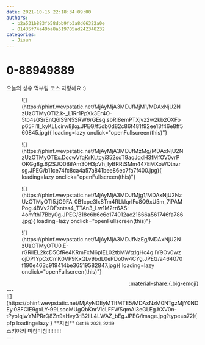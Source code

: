 ```yaml
---
date: 2021-10-16 22:18:34+09:00
authors:
  - b2a531b883fb58dbb9fb3a8d66322a0e
  - 01435f74a49ba8a519705ad242348232
categories:
  - Jisun
---
```


# 0-88949889

<div class="post-container" markdown="1">
<div class="content-container md-sidebar__scrollwrap" markdown="1">

오늘의 성수 먹부림 코스 자랑해요 :)
<figure markdown="1">
![](https://phinf.wevpstatic.net/MjAyMjA3MDJfMjM1/MDAxNjU2NzUzOTMyOTI2.k-_L1Rr1PpXk3Er4O-5to4sGSrEnQ6lS9N5SRW6rGEsg.sbRI8emPTXjvz2w2kb2OXFop65Fi1I_kyKLLcirw8jkg.JPEG/f5db0d82c86f481f92ee13f46e8ff560845.jpg){ loading=lazy onclick="openFullscreen(this)"}
</figure>

<figure markdown="1">
![](https://phinf.wevpstatic.net/MjAyMjA3MDJfMzMg/MDAxNjU2NzUzOTMyOTEx.DccwVfqKrKLtcyi352sqT9aqJqdH3fMfOV0vrPOKGg8g.6j2SJQ0BifAm30H3pVh_IyBRRtSMm447EMXoWQtnzrsg.JPEG/b11ce74fc8ca4a57a841bee86ec7fa7f400.jpg){ loading=lazy onclick="openFullscreen(this)"}
</figure>

<figure markdown="1">
![](https://phinf.wevpstatic.net/MjAyMjA3MDJfMjg1/MDAxNjU2NzUzOTMyOTI5.jO9FA_0B1cpe3lx8Tm4RLkIqrIFu8Q9xU5m_7iPAMPog.4BVv2DFsntss4_TTAn3_Lw1M2rr6AS-4omfth17Bby0g.JPEG/318c6b6c6e174012ac21666a561746fa786.jpg){ loading=lazy onclick="openFullscreen(this)"}
</figure>

<figure markdown="1">
![](https://phinf.wevpstatic.net/MjAyMjA3MDJfNzEg/MDAxNjU2NzUzOTMyOTU0.E-rGRllEL2kcD5CfRe4KRmFxM6plEL02tbMWtzlgHc4g.IY9Ov0wzojDP1YpCxCmK0VP9KxQLv9bdL0ePDo0w4CYg.JPEG/a464070f190e463c919414be36519582847.jpg){ loading=lazy onclick="openFullscreen(this)"}
</figure>


</div>
</div>

<div style="text-align: right;" markdown="1">
<a href="https://weverse.io/fromis9/fanpost/0-88949889" style="text-align: right;">:material-share:{.big-emoji}</a>
</div>
---

<div class="comments-container md-sidebar__scrollwrap" markdown="1">
<div class="comment" markdown="1">
<div class='id-container' markdown="1">
![](https://phinf.wevpstatic.net/MjAyNDEyMTlfMTE5/MDAxNzM0NTgzMjY0NDEy.08FClE9gxLY-99LscoMUgQbKnrVicLFFWSqmAi3eGLEg.hXV0n-tPyoIqjwYMPRrQ8Zn9aHvy3-B2llL4LWAZ_bEg.JPEG/image.jpg?type=s72){ pfp loading=lazy }
**<span class="artist">지선</span>** <small>Oct 16 2021, 22:19</small><br>
</div>
<div class='comment-body' markdown="1">
스키야키 미침미침!!!!!!!!!
</div>
</div>
</div>
---
